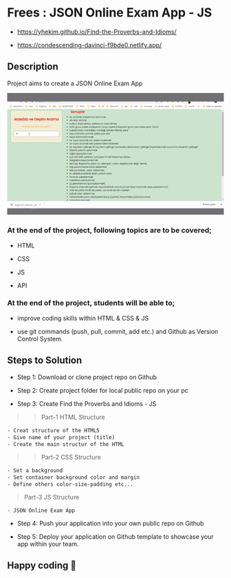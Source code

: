 # Frees : JSON Online Exam App - JS 

- https://yhekim.github.io/Find-the-Proverbs-and-Idioms/

- https://condescending-davinci-f9bde0.netlify.app/

## Description
Project aims to create a JSON Online Exam App

![gif](https://raw.githubusercontent.com/yhekim/Find-the-Proverbs-and-Idioms/main/atasozleri_deyim_bulmaca.gif)


### At the end of the project, following topics are to be covered;

- HTML 

- CSS

- JS

- API


### At the end of the project, students will be able to;

- improve coding skills within HTML & CSS & JS

- use git commands (push, pull, commit, add etc.) and Github as Version Control System.

## Steps to Solution

- Step 1: Download or clone project repo on Github 

- Step 2: Create project folder for local public repo on your pc

- Step 3: Create Find the Proverbs and Idioms - JS

>>Part-1 HTML Structure

	- Creat structure of the HTML5
	- Give name of your project (title)
	- Create the main structur of the HTML

>>Part-2 CSS Structure

	- Set a background
	- Set container background color and margin
	- Define others color-size-padding etc...

>Part-3 JS Structure

	- JSON Online Exam App

- Step 4: Push your application into your own public repo on Github

- Step 5: Deploy your application on Github template to showcase your app within your team.


## Happy coding 💪

